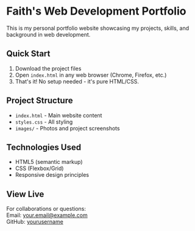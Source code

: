 # Faith's Web Development Portfolio

This is my personal portfolio website showcasing my projects, skills, and background in web development.

## Quick Start

1. Download the project files
2. Open `index.html` in any web browser (Chrome, Firefox, etc.)
3. That's it! No setup needed - it's pure HTML/CSS.

## Project Structure

- `index.html` - Main website content
- `styles.css` - All styling
- `images/` - Photos and project screenshots

## Technologies Used

- HTML5 (semantic markup)
- CSS (Flexbox/Grid)
- Responsive design principles

## View Live

For collaborations or questions:  
Email: your.email@example.com  
GitHub: [yourusername](https://github.com/yourusername)
